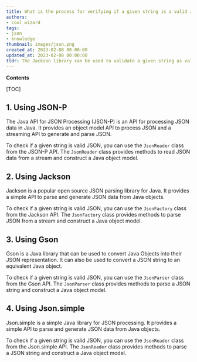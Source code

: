 ```yaml
---
title: What is the process for verifying if a given string is a valid JSON in java?
authors:
- cool_wizard
tags:
- json
- knowledge
thumbnail: images/json.png
created_at: 2023-02-08 00:00:00
updated_at: 2023-02-08 00:00:00
tldr: The Jackson library can be used to validate a given string as valid JSON in Java.
---
```


**Contents**

[TOC]

## 1. Using JSON-P
The Java API for JSON Processing (JSON-P) is an API for processing JSON data in Java. It provides an object model API to process JSON and a streaming API to generate and parse JSON.

To check if a given string is valid JSON, you can use the `JsonReader` class from the JSON-P API. The `JsonReader` class provides methods to read JSON data from a stream and construct a Java object model.

## 2. Using Jackson
Jackson is a popular open source JSON parsing library for Java. It provides a simple API to parse and generate JSON data from Java objects.

To check if a given string is valid JSON, you can use the `JsonFactory` class from the Jackson API. The `JsonFactory` class provides methods to parse JSON from a stream and construct a Java object model.

## 3. Using Gson
Gson is a Java library that can be used to convert Java Objects into their JSON representation. It can also be used to convert a JSON string to an equivalent Java object.

To check if a given string is valid JSON, you can use the `JsonParser` class from the Gson API. The `JsonParser` class provides methods to parse a JSON string and construct a Java object model.

## 4. Using Json.simple
Json.simple is a simple Java library for JSON processing. It provides a simple API to parse and generate JSON data from Java objects.

To check if a given string is valid JSON, you can use the `JsonReader` class from the Json.simple API. The `JsonReader` class provides methods to parse a JSON string and construct a Java object model.
